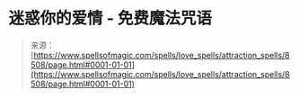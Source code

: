 <!--yml

category: 未分类

date: 2024-06-12 18:43:54

-->

# 迷惑你的爱情 - 免费魔法咒语

> 来源：[https://www.spellsofmagic.com/spells/love_spells/attraction_spells/8508/page.html#0001-01-01](https://www.spellsofmagic.com/spells/love_spells/attraction_spells/8508/page.html#0001-01-01)
